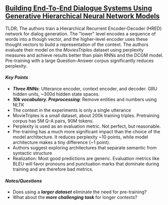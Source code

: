 ## [Building End-To-End Dialogue Systems Using Generative Hierarchical Neural Network Models](http://arxiv.org/abs/1507.04808)

TLDR; The authors train a Hierarchical Recurrent Encoder-Decoder (HRED) network for dialog generation. The "lower" level encodes a sequence of words into a though vector, and the higher-level encoder uses these thought vectors to build a representation of the context. The authors evaluate their model on the *MoviesTriples* dataset using perplexity measures and achieve results better than plain RNNs and the DCGM model. Pre-training with a large Question-Answer corpus significantly reduces perplexity.

#### ***Key Points***

- ***Three RNNs***: Utterance encoder, context encoder, and decoder. GRU hidden units, ~300d hidden state spaces.
- ***10k vocabulary. Preprocessing***: Remove entities and numbers using NLTK
- The context in the experiments is only a single utterance
- MovieTriples is a small dataset, about 200k training triples. Pretraining corpus has 5M Q-A pairs, 90M tokens.
- Perplexity is used as an evaluation metric. Not perfect, but reasonable.
- Pre-training has a much more significant impact than the choice of the model architecture. It reduces perplexity ~10 points, while model architecture makes a tiny difference (~1 point).
- Authors suggest exploring architectures that separate semantic from syntactic structure
- Realization: Most good predictions are generic. Evaluation metrics like BLEU will favor pronouns and punctuation marks that dominate during training and are therefore bad metrics.


#### ***Notes/Questions***

- Does using a ***larger dataset*** eliminate the need for pre-training?
- What about the ***more challenging task*** for longer contexts?
